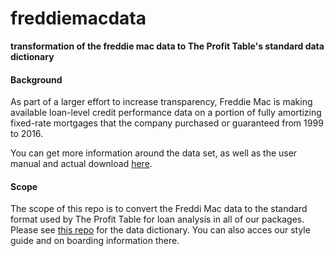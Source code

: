 # freddiemacdata
**transformation of the freddie mac data to The Profit Table's standard data dictionary**

#### Background

As part of a larger effort to increase transparency, Freddie Mac is making available loan-level credit performance data on a portion of fully amortizing fixed-rate mortgages that the company purchased or guaranteed from 1999 to 2016.

You can get more information around the data set, as well as the user manual and actual download [here](http://www.freddiemac.com/research/datasets/sf_loanlevel_dataset.html). 

#### Scope

The scope of this repo is to convert the Freddi Mac data to the standard format used by The Profit Table for loan analysis in all of our packages. Please see [this repo](https://github.com/TheProfitTable/masterlibrary/blob/master) for the data dictionary. You can also acces our style guide and on boarding information there. 

